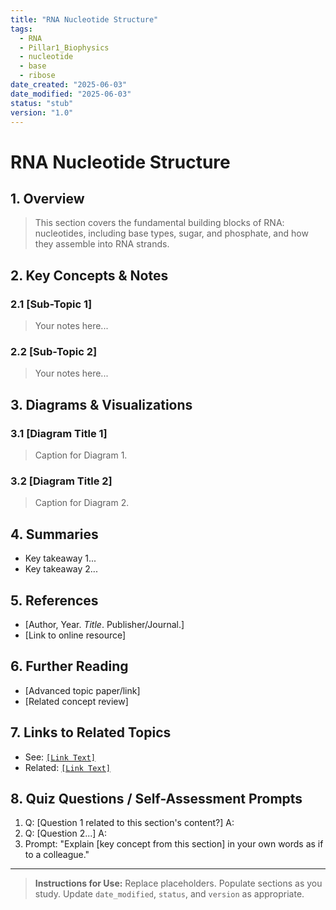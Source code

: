 ```yaml
---
title: "RNA Nucleotide Structure"
tags:
  - RNA
  - Pillar1_Biophysics
  - nucleotide
  - base
  - ribose
date_created: "2025-06-03"
date_modified: "2025-06-03"
status: "stub"
version: "1.0"
---
```


# RNA Nucleotide Structure

## 1. Overview
> This section covers the fundamental building blocks of RNA: nucleotides, including base types, sugar, and phosphate, and how they assemble into RNA strands.

## 2. Key Concepts & Notes

### 2.1 [Sub-Topic 1]
> Your notes here...

### 2.2 [Sub-Topic 2]
> Your notes here...

## 3. Diagrams & Visualizations

### 3.1 [Diagram Title 1]
> Caption for Diagram 1.

### 3.2 [Diagram Title 2]
> Caption for Diagram 2.

## 4. Summaries
- Key takeaway 1...
- Key takeaway 2...

## 5. References
- [Author, Year. *Title*. Publisher/Journal.]
- [Link to online resource]

## 6. Further Reading
- [Advanced topic paper/link]
- [Related concept review]

## 7. Links to Related Topics
- See: [`[Link Text]`](../[Other_Subsection]/index.md)
- Related: [`[Link Text]`](../../[Another_Pillar_Or_Domain]/index.md)

## 8. Quiz Questions / Self-Assessment Prompts
1. Q: [Question 1 related to this section's content?]
   A: 
2. Q: [Question 2...]
   A:
3. Prompt: "Explain [key concept from this section] in your own words as if to a colleague."

---
> **Instructions for Use:** Replace placeholders. Populate sections as you study. Update `date_modified`, `status`, and `version` as appropriate.
